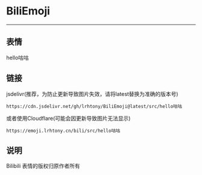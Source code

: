 # BiliEmoji
---
## 表情
hello咕咕
## 链接
jsdelivr(推荐，为防止更新导致图片失效，请将latest替换为准确的版本号)
```
https://cdn.jsdelivr.net/gh/lrhtony/BiliEmoji@latest/src/hello咕咕
```
或者使用Cloudflare(可能会因更新导致图片无法显示)
```
https://emoji.lrhtony.cn/bili/src/hello咕咕
```
## 说明
Bilibili 表情的版权归原作者所有
